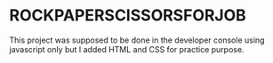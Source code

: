 # ROCKPAPERSCISSORSFORJOB

This project was supposed to be done in the developer console using javascript only but I added HTML and CSS for practice purpose.